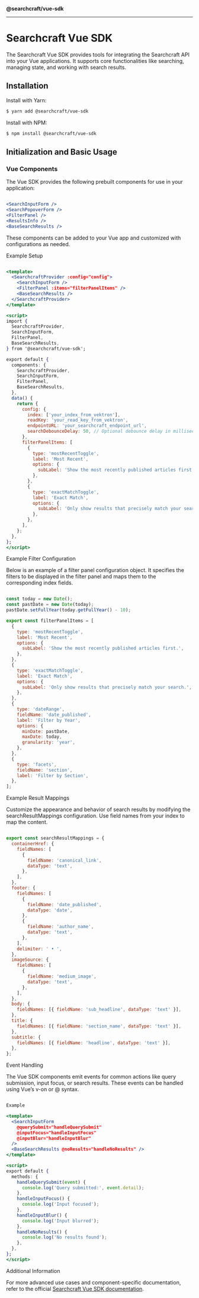 **@searchcraft/vue-sdk**

***

# Searchcraft Vue SDK

The Searchcraft Vue SDK provides tools for integrating the Searchcraft API into your Vue applications. It supports core functionalities like searching, managing state, and working with search results.

## Installation

Install with Yarn:

```bash
$ yarn add @searchcraft/vue-sdk
```

Install with NPM:

```bash
$ npm install @searchcraft/vue-sdk
```

## Initialization and Basic Usage

### Vue Components

The Vue SDK provides the following prebuilt components for use in your application:

```jsx

<SearchInputForm />
<SearchPopoverForm />
<FilterPanel />
<ResultsInfo />
<BaseSearchResults />

```

These components can be added to your Vue app and customized with configurations as needed.

Example Setup

```jsx

<template>
  <SearchcraftProvider :config="config">
    <SearchInputForm />
    <FilterPanel :items="filterPanelItems" />
    <BaseSearchResults />
  </SearchcraftProvider>
</template>

<script>
import {
  SearchcraftProvider,
  SearchInputForm,
  FilterPanel,
  BaseSearchResults,
} from '@searchcraft/vue-sdk';

export default {
  components: {
    SearchcraftProvider,
    SearchInputForm,
    FilterPanel,
    BaseSearchResults,
  },
  data() {
    return {
      config: {
        index: ['your_index_from_vektron'],
        readKey: 'your_read_key_from_vektron',
        endpointURL: 'your_searchcraft_endpoint_url',
        searchDebounceDelay: 50, // Optional debounce delay in milliseconds
      },
      filterPanelItems: [
        {
          type: 'mostRecentToggle',
          label: 'Most Recent',
          options: {
            subLabel: 'Show the most recently published articles first.',
          },
        },
        {
          type: 'exactMatchToggle',
          label: 'Exact Match',
          options: {
            subLabel: 'Only show results that precisely match your search.',
          },
        },
      ],
    };
  },
};
</script>

```

Example Filter Configuration

Below is an example of a filter panel configuration object. It specifies the filters to be displayed in the filter panel and maps them to the corresponding index fields.

```jsx

const today = new Date();
const pastDate = new Date(today);
pastDate.setFullYear(today.getFullYear() - 10);

export const filterPanelItems = [
  {
    type: 'mostRecentToggle',
    label: 'Most Recent',
    options: {
      subLabel: 'Show the most recently published articles first.',
    },
  },
  {
    type: 'exactMatchToggle',
    label: 'Exact Match',
    options: {
      subLabel: 'Only show results that precisely match your search.',
    },
  },
  {
    type: 'dateRange',
    fieldName: 'date_published',
    label: 'Filter by Year',
    options: {
      minDate: pastDate,
      maxDate: today,
      granularity: 'year',
    },
  },
  {
    type: 'facets',
    fieldName: 'section',
    label: 'Filter by Section',
  },
];

```

Example Result Mappings

Customize the appearance and behavior of search results by modifying the searchResultMappings configuration. Use field names from your index to map the content.

```jsx

export const searchResultMappings = {
  containerHref: {
    fieldNames: [
      {
        fieldName: 'canonical_link',
        dataType: 'text',
      },
    ],
  },
  footer: {
    fieldNames: [
      {
        fieldName: 'date_published',
        dataType: 'date',
      },
      {
        fieldName: 'author_name',
        dataType: 'text',
      },
    ],
    delimiter: ' • ',
  },
  imageSource: {
    fieldNames: [
      {
        fieldName: 'medium_image',
        dataType: 'text',
      },
    ],
  },
  body: {
    fieldNames: [{ fieldName: 'sub_headline', dataType: 'text' }],
  },
  title: {
    fieldNames: [{ fieldName: 'section_name', dataType: 'text' }],
  },
  subtitle: {
    fieldNames: [{ fieldName: 'headline', dataType: 'text' }],
  },
};

```

Event Handling

The Vue SDK components emit events for common actions like query submission, input focus, or search results. These events can be handled using Vue’s v-on or @ syntax.

```jsx

Example

<template>
  <SearchInputForm
    @querySubmit="handleQuerySubmit"
    @inputFocus="handleInputFocus"
    @inputBlur="handleInputBlur"
  />
  <BaseSearchResults @noResults="handleNoResults" />
</template>

<script>
export default {
  methods: {
    handleQuerySubmit(event) {
      console.log('Query submitted:', event.detail);
    },
    handleInputFocus() {
      console.log('Input focused');
    },
    handleInputBlur() {
      console.log('Input blurred');
    },
    handleNoResults() {
      console.log('No results found');
    },
  },
};
</script>

```

Additional Information

For more advanced use cases and component-specific documentation, refer to the official [Searchcraft Vue SDK documentation](https://docs.searchcraft.io/).
